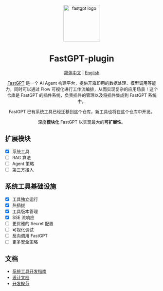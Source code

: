 <div align="center">
<a href="https://tryfastgpt.ai/"><img src="https://github.com/labring/FastGPT/raw/main/.github/imgs/logo.svg" width="120" height="120" alt="fastgpt logo"></a>

# FastGPT-plugin

<p align="center">
  <a href="./README_zh_CN.md">简体中文</a> |
  <a href="./README.md">English</a>
</p>

[FastGPT](https://github.com/labring/FastGPT) 是一个 AI Agent 构建平台，提供开箱即用的数据处理、模型调用等能力，同时可以通过 Flow 可视化进行工作流编排，从而实现复杂的应用场景！这个仓库是 FastGPT 的插件系统，负责插件的管理以及将插件集成到 FastGPT 系统中。

FastGPT 已有系统工具已经迁移到这个仓库，新工具也将在这个仓库中开发。

深度**模块化** FastGPT 以实现最大的**可扩展性**。
</div>

## 扩展模块

- [x]  系统工具
- [ ]  RAG 算法
- [ ]  Agent 策略
- [ ]  第三方接入

## 系统工具基础设施

- [x]  工具独立运行
- [x]  热插拔
- [x]  工具版本管理
- [x]  SSE 流响应
- [ ]  更优雅的 Secret 配置
- [ ]  可视化调试
- [ ]  反向调用 FastGPT
- [ ]  更多安全策略

## 文档

- [系统工具开发指南](https://doc.fastgpt.io/docs/introduction/guide/plugins/dev_system_tool)
- [设计文档](https://doc.fastgpt.io/docs/introduction/development/design/design_plugin)
- [开发规范](./dev_zh_CN.md)
